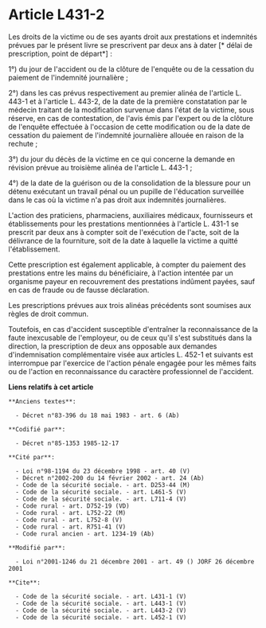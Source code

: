 # Article L431-2

Les droits de la victime ou de ses ayants droit aux prestations et indemnités prévues par le présent livre se prescrivent par
deux ans à dater [* délai de prescription, point de départ*] : 

1°) du jour de l'accident ou de la clôture de l'enquête ou de la cessation du paiement de l'indemnité journalière ; 

2°) dans les cas prévus respectivement au premier alinéa de l'article L. 443-1 et à l'article L. 443-2, de la date de la
première constatation par le médecin traitant de la modification survenue dans l'état de la victime, sous réserve, en cas de
contestation, de l'avis émis par l'expert ou de la clôture de l'enquête effectuée à l'occasion de cette modification ou de la
date de cessation du paiement de l'indemnité journalière allouée en raison de la rechute ;

3°) du jour du décès de la victime en ce qui concerne la demande en révision prévue au troisième alinéa de l'article L.
443-1 ; 

4°) de la date de la guérison ou de la consolidation de la blessure pour un détenu exécutant un travail pénal ou un pupille
de l'éducation surveillée dans le cas où la victime n'a pas droit aux indemnités journalières. 

L'action des praticiens, pharmaciens, auxiliaires médicaux, fournisseurs et établissements pour les prestations mentionnées à
l'article L. 431-1 se prescrit par deux ans à compter soit de l'exécution de l'acte, soit de la délivrance de la fourniture,
soit de la date à laquelle la victime a quitté l'établissement. 

Cette prescription est également applicable, à compter du paiement des prestations entre les mains du bénéficiaire, à
l'action intentée par un organisme payeur en recouvrement des prestations indûment payées, sauf en cas de fraude ou de fausse
déclaration. 

Les prescriptions prévues aux trois alinéas précédents sont soumises aux règles de droit commun. 

Toutefois, en cas d'accident susceptible d'entraîner la reconnaissance de la faute inexcusable de l'employeur, ou de ceux
qu'il s'est substitués dans la direction, la prescription de deux ans opposable aux demandes d'indemnisation complémentaire
visée aux articles L. 452-1 et suivants est interrompue par l'exercice de l'action pénale engagée pour les mêmes faits ou de
l'action en reconnaissance du caractère professionnel de l'accident.

**Liens relatifs à cet article**

	**Anciens textes**:

	  - Décret n°83-396 du 18 mai 1983 - art. 6 (Ab)

	**Codifié par**:

	  - Décret n°85-1353 1985-12-17

	**Cité par**:

	  - Loi n°98-1194 du 23 décembre 1998 - art. 40 (V)
	  - Décret n°2002-200 du 14 février 2002 - art. 24 (Ab)
	  - Code de la sécurité sociale. - art. D253-44 (M)
	  - Code de la sécurité sociale. - art. L461-5 (V)
	  - Code de la sécurité sociale. - art. L711-4 (V)
	  - Code rural - art. D752-19 (VD)
	  - Code rural - art. L752-22 (M)
	  - Code rural - art. L752-8 (V)
	  - Code rural - art. R751-41 (V)
	  - Code rural ancien - art. 1234-19 (Ab)

	**Modifié par**:

	  - Loi n°2001-1246 du 21 décembre 2001 - art. 49 () JORF 26 décembre 2001

	**Cite**:

	  - Code de la sécurité sociale. - art. L431-1 (V)
	  - Code de la sécurité sociale. - art. L443-1 (V)
	  - Code de la sécurité sociale. - art. L443-2 (V)
	  - Code de la sécurité sociale. - art. L452-1 (V)
